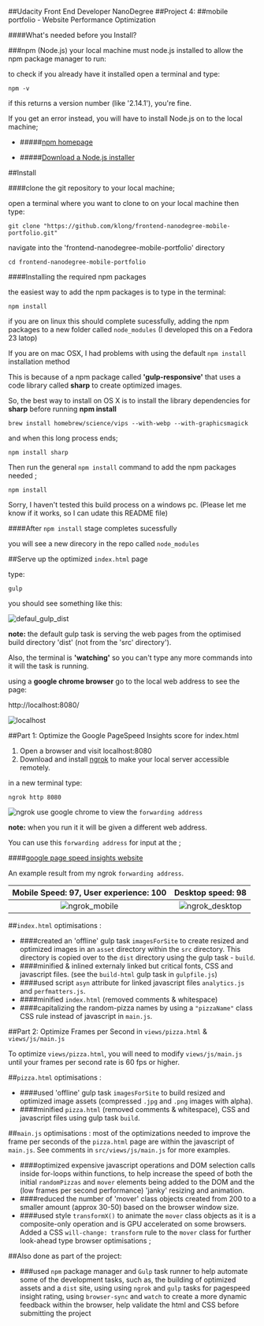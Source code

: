 ##Udacity Front End Developer NanoDegree
##Project 4:
##mobile portfolio - Website Performance Optimization

####What's needed before you Install?

###npm (Node.js)
your local machine must node.js installed to allow the npm package manager to run:

to check if you already have it installed open a terminal and type:

`npm -v`

 if this returns a version number (like '2.14.1'), you're fine.

 If you get an error instead,  you will have to install Node.js on to the local machine;

* #####[npm homepage](https://www.npmjs.com/)

* #####[Download a Node.js installer](https://nodejs.org/en/download/)


##Install

####clone the git repository to your local machine;

open a terminal where you want to clone to on your local machine
then type:

`git clone "https://github.com/klong/frontend-nanodegree-mobile-portfolio.git"`

navigate into the 'frontend-nanodegree-mobile-portfolio' directory

`cd frontend-nanodegree-mobile-portfolio`

####Installing the required npm packages

the easiest way to add the npm packages is to type in the terminal:

`npm install`

if you are on linux this should complete sucessfully, adding the npm packages to a new folder called `node_modules`
(I developed this on a  Fedora 23 latop)

If you are on mac OSX, I had problems with using the default `npm install` installation method

This is because of a npm package called **'gulp-responsive'** that uses a code library called **sharp** to create optimized images.

So, the best way to install on OS X is to install the library dependencies for **sharp** before running **npm install**

`brew install homebrew/science/vips --with-webp --with-graphicsmagick`

and when this long process ends;

`npm install sharp`

Then run the general `npm install` command to add the npm packages needed ;

`npm install`

Sorry, I haven't tested this build process on a windows pc. (Please let me know if it works, so I can udate this README file)

####After `npm install`  stage completes sucessfully

you will see a new direcory in the repo called `node_modules`

##Serve up the optimized `index.html` page

type:

`gulp`

you should see something like this:

![defaul_gulp_dist](https://cloud.githubusercontent.com/assets/131895/12380742/401b381e-bd72-11e5-804b-cf34ddb6f1b5.png)

**note:** the default gulp task is serving the web pages from the optimised build directory 'dist' (not from the 'src' directory').

Also, the terminal is **'watching'** so you can't type any more commands into it will the task is running.

using a **google chrome browser** go to the local web address to see the page:

http://localhost:8080/

![localhost](https://cloud.githubusercontent.com/assets/131895/12380487/0079dec8-bd6c-11e5-84f5-bc5b84b88b9f.png)


##Part 1: Optimize the Google PageSpeed Insights score for index.html

1. Open a browser and visit localhost:8080
1. Download and install [ngrok](https://ngrok.com/) to make your local server accessible remotely.

  in a new terminal type:

  `ngrok http 8080`

![ngrok](https://cloud.githubusercontent.com/assets/131895/12380574/dce9dba0-bd6d-11e5-8f7a-be409dff8072.png)
use google chrome to view the `forwarding address`

**note:** when you run it it will be given a different web address.

You can use this `forwarding address` for input at the ;

####[google page speed insights website](https://developers.google.com/speed/pagespeed/insights/)

An example result from my ngrok `forwarding address`.

Mobile Speed: ****97****, User experience: 100          |  Desktop speed: ****98****
:-------------------------:|:-------------------------:
![ngrok_mobile](https://cloud.githubusercontent.com/assets/131895/12380670/68335d56-bd70-11e5-9eb4-963b109683ba.png)  |  ![ngrok_desktop](https://cloud.githubusercontent.com/assets/131895/12380669/681dc2b6-bd70-11e5-849c-4e82493b5996.png)

##`index.html` optimisations :

* ####created an 'offline' gulp task `imagesForSite` to create resized and optimized images in an `asset` directory within the `src` directory. This directory is copied over to the `dist` directory using the gulp task - `build`.
* ####minified & inlined externaly linked but critical fonts, CSS and javascript files. (see the `build-html` gulp task in `gulpfile.js`)
* ####used script `asyn` attribute for linked javascript files `analytics.js` and `perfmatters.js`.
* ####minified `index.html` (removed comments & whitespace)
* ####capitalizing the random-pizza names by using a `"pizzaName"` class CSS rule instead of javascript in `main.js`.


##Part 2: Optimize Frames per Second in `views/pizza.html` & `views/js/main.js`

To optimize `views/pizza.html`, you will need to modify `views/js/main.js` until your frames per second rate is 60 fps or higher.

##`pizza.html` optimisations :
* ####used 'offline' gulp task `imagesForSite` to build resized and optimized image assets (compressed `.jpg` and `.png` images with alpha).
* ####minified `pizza.html` (removed comments & whitespace), CSS and javascript files using gulp task `build`.

##`main.js` optimisations :
most of the optimizations needed to improve the frame per seconds of the `pizza.html` page are within the javascript of `main.js`. See comments in `src/views/js/main.js` for more examples.

* ####optimized expensive javascript operations and DOM selection calls inside for-loops within functions, to help increase the speed of both the initial `randomPizzas` and `mover` elements being added to the DOM and the  (low frames per second performance) 'janky' resizing and animation.
* ####reduced the number of 'mover' class objects created from 200 to a smaller amount (approx 30-50) based on the browser window size.
* ####used style `transformX()` to animate the `mover` class objects as it is a composite-only operation and is GPU accelerated on some browsers. Added a CSS `will-change: transform` rule to the `mover` class for further look-ahead type browser optimisations ;

##Also done as part of the project:
* ###used `npm` package manager and `Gulp` task runner to help automate some of the development tasks, such as, the building of optimized assets and a `dist` site, using using `ngrok` and `gulp` tasks for pagespeed insight rating, using `browser-sync` and `watch` to create a more dynamic feedback within the browser, help validate the html and CSS before submitting the project

